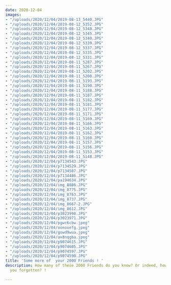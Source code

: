 ```yaml
---
date: 2020-12-04
images:
- "/uploads/2020/12/04/2019-08-13_5440.JPG"
- "/uploads/2020/12/04/2019-08-12_5352.JPG"
- "/uploads/2020/12/04/2019-08-12_5348.JPG"
- "/uploads/2020/12/04/2019-08-12_5345.JPG"
- "/uploads/2020/12/04/2019-08-12_5340.JPG"
- "/uploads/2020/12/04/2019-08-12_5339.JPG"
- "/uploads/2020/12/04/2019-08-12_5337.JPG"
- "/uploads/2020/12/04/2019-08-12_5335.JPG"
- "/uploads/2020/12/04/2019-08-12_5331.JPG"
- "/uploads/2020/12/04/2019-08-11_5287.JPG"
- "/uploads/2020/12/04/2019-08-11_5267.JPG"
- "/uploads/2020/12/04/2019-08-11_5202.JPG"
- "/uploads/2020/12/04/2019-08-11_5200.JPG"
- "/uploads/2020/12/04/2019-08-11_5193.JPG"
- "/uploads/2020/12/04/2019-08-11_5190.JPG"
- "/uploads/2020/12/04/2019-08-11_5188.JPG"
- "/uploads/2020/12/04/2019-08-11_5187.JPG"
- "/uploads/2020/12/04/2019-08-11_5182.JPG"
- "/uploads/2020/12/04/2019-08-11_5181.JPG"
- "/uploads/2020/12/04/2019-08-11_5177.JPG"
- "/uploads/2020/12/04/2019-08-11_5171.JPG"
- "/uploads/2020/12/04/2019-08-11_5169.JPG"
- "/uploads/2020/12/04/2019-08-11_5166.JPG"
- "/uploads/2020/12/04/2019-08-11_5163.JPG"
- "/uploads/2020/12/04/2019-08-11_5162.JPG"
- "/uploads/2020/12/04/2019-08-11_5160.JPG"
- "/uploads/2020/12/04/2019-08-11_5157.JPG"
- "/uploads/2020/12/04/2019-08-11_5156.JPG"
- "/uploads/2020/12/04/2019-08-11_5153.JPG"
- "/uploads/2020/12/04/2019-08-11_5148.JPG"
- "/uploads/2020/12/04/p7134543.JPG"
- "/uploads/2020/12/04/p7134529.JPG"
- "/uploads/2020/12/04/p7134507.JPG"
- "/uploads/2020/12/04/p7134486.JPG"
- "/uploads/2020/12/04/pa194634.JPG"
- "/uploads/2020/12/04/img_8886.JPG"
- "/uploads/2020/12/04/img_8775.JPG"
- "/uploads/2020/12/04/img_8763.JPG"
- "/uploads/2020/12/04/img_8737.JPG"
- "/uploads/2020/12/04/img_8667-2.JPG"
- "/uploads/2020/12/04/img_8612.JPG"
- "/uploads/2020/12/04/p3023998.JPG"
- "/uploads/2020/12/04/p3023971.JPG"
- "/uploads/2020/12/04/pgwc6cbw.jpeg"
- "/uploads/2020/12/04/oonoxefg.jpeg"
- "/uploads/2020/12/04/gowd9wua.jpeg"
- "/uploads/2020/12/04/ax8nqgba.jpeg"
- "/uploads/2020/12/04/p9074615.JPG"
- "/uploads/2020/12/04/p9074605.JPG"
- "/uploads/2020/12/04/p9074597.JPG"
- "/uploads/2020/12/04/p9074590.JPG"
title: 'Some more of  your 2000 Friends ! '
description: How many of these 2000 Friends do you know? Or indeed, how many have
  you forgotten? !

---
```

